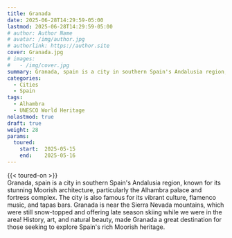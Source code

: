 ```yaml
---
title: Granada
date: 2025-06-28T14:29:59-05:00
lastmod: 2025-06-28T14:29:59-05:00
# author: Author Name
# avatar: /img/author.jpg
# authorlink: https://author.site
cover: Granada.jpg
# images:
#   - /img/cover.jpg
summary: Granada, spain is a city in southern Spain's Andalusia region, known for its stunning Moorish architecture, particularly the Alhambra palace and fortress complex.
categories:
  - Cities
  - Spain
tags:
  - Alhambra
  - UNESCO World Heritage
nolastmod: true
draft: true
weight: 28
params:
  toured: 
    start:  2025-05-15
    end:    2025-05-16
---
```

{{< toured-on >}}  
Granada, spain is a city in southern Spain's Andalusia region, known for its stunning Moorish architecture, particularly the Alhambra palace and fortress complex. The city is also famous for its vibrant culture, flamenco music, and tapas bars. Granada is near the Sierra Nevada mountains, which were still snow-topped and offering late season skiing while we were in the area! History, art, and natural beauty, made Granada a great destination for those seeking to explore Spain's rich Moorish heritage. 
